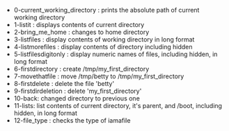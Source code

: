 - 0-current_working_directory : prints the absolute path of current working directory
- 1-listit : displays contents of current directory
- 2-bring_me_home : changes to home directory
- 3-listfiles : display contents of working directory in long format
- 4-listmorefiles : display contents of directory including hidden
- 5-listfilesdigitonly : display numeric names of files, including hidden, in long format
- 6-firstdirectory : create /tmp/my_first_directory
- 7-movethatfile : move /tmp/betty to /tmp/my_first_directory
- 8-firstdelete : delete the file 'betty'
- 9-firstdirdeletion : delete 'my_first_directory'
- 10-back: changed directory to previous one
- 11-lists: list contents of current directory, it's parent, and /boot, including hidden, in long format
- 12-file_type : checks the type of iamafile
